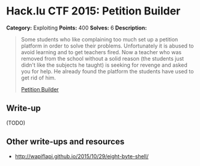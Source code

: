 # Hack.lu CTF 2015: Petition Builder

**Category:** Exploiting
**Points:** 400
**Solves:** 6
**Description:**

> Some students who like complaining too much set up a petition platform in order to solve their problems. Unfortunately it is abused to avoid learning and to get teachers fired.
> Now a teacher who was removed from the school without a solid reason (the students just didn't like the subjects he taught) is seeking for revenge and asked you for help. He already found the platform the students have used to get rid of him.
> 
> [Petition Builder](https://school.fluxfingers.net:1531/)


## Write-up

(TODO)

## Other write-ups and resources

* <http://wapiflapi.github.io/2015/10/29/eight-byte-shell/>
